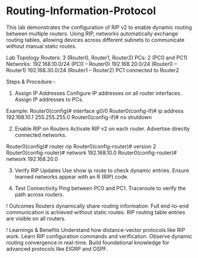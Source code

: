 # Routing-Information-Protocol

This lab demonstrates the configuration of RIP v2 to enable dynamic routing between multiple routers. Using RIP, networks automatically exchange routing tables, allowing devices across different subnets to communicate without manual static routes.

Lab Topology
Routers: 3 (Router0, Router1, Router2)
PCs: 2 (PC0 and PC1)
Networks:
  192.168.10.0/24 (PC0 – Router0)
  192.168.20.0/24 (Router0 – Router1)
  192.168.30.0/24 (Router1 – Router2)
  PC1 connected to Router2

Steps & Procedure:-

1. Assign IP Addresses
   Configure IP addresses on all router interfaces.
   Assign IP addresses to PCs.

Example:
Router0(config)# interface g0/0
Router0(config-if)# ip address 192.168.10.1 255.255.255.0
Router0(config-if)# no shutdown

2. Enable RIP on Routers
   Activate RIP v2 on each router.
   Advertise directly connected networks.

Router0(config)# router rip
Router0(config-router)# version 2
Router0(config-router)# network 192.168.10.0
Router0(config-router)# network 192.168.20.0

3. Verify RIP Updates
   Use show ip route to check dynamic entries.
   Ensure learned networks appear with an R (RIP) code.

  4. Test Connectivity
     Ping between PC0 and PC1.
     Traceroute to verify the path across routers.

! Outcomes
  Routers dynamically share routing information.
  Full end-to-end communication is achieved without static routes.
  RIP routing table entries are visible on all routers.

! Learnings & Benefits
  Understand how distance-vector protocols like RIP work.
  Learn RIP configuration commands and verification.
  Observe dynamic routing convergence in real-time.
  Build foundational knowledge for advanced protocols like EIGRP and OSPF.

